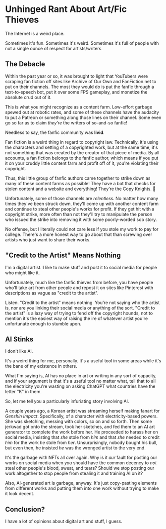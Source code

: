 # Unhinged Rant About Art/Fic Thieves

The Internet is a weird place.

Sometimes it's fun. Sometimes it's weird. Sometimes it's full of people with not a single ounce of respect for artists/writers.

## The Debacle

Within the past year or so, it was brought to light that YouTubers were scraping fan fiction off sites like Archive of Our Own and FanFiction.net to put on their channels. The most they would do is put the fanfic through a text-to-speech bot, put it over some FPS gameplay, and monetize the absolute crud out of it.

This is what you might recognize as a content farm. Low-effort garbage spewed out at robotic rates, and some of these channels have the audacity to put a Patreon or something along those lines on their channel. Some even go so far as to claim _they're_ the writers of so-and-so fanfic!

Needless to say, the fanfic community was __livid__.

Fan fiction is a weird thing in regard to copyright law. Technically, it's using the characters and setting of a copyrighted work, but at the same time, it's not something that was created by the creator of that piece of media. By all accounts, a fan fiction belongs to the fanfic author, which means if you put it on your cruddy little content farm and profit off of it, you're violating their copyright.

Thus, this little group of fanfic authors came together to strike down as many of these content farms as possible! They have a bot that checks for stolen content and a website and everything! They're the Copy Knights. 🙂

Unfortunately, some of those channels are _relentless_. No matter how many times they've been struck down, they'll come up with another content farm and continue to steal other people's works for profit. If they get hit with a copyright strike, more often than not they'll try to manipulate the person who issued the strike into removing it with some poorly-worded sob story.

No offense, but I literally could not care less if you stole my work to pay for college. There's a more honest way to go about that than screwing over artists who just want to share their works.

## "Credit to the Artist" Means Nothing

I'm a digital artist. I like to make stuff and post it to social media for people who might like it.

Unfortunately, much like the fanfic thieves from before, you have people who'll take art from other people and repost it on sites like Pinterest with descriptions as vague as "credit to the artist".

Listen. "Credit to the artist" means nothing. You're not saying who the artist is, nor are you linking their social media or anything of the sort. "Credit to the artist" is a lazy way of trying to fend off the copyright hounds, not to mention it's the easiest way of raising the ire of whatever artist you're unfortunate enough to stumble upon.

## AI Stinks

I don't like AI.

It's a weird thing for me, personally. It's a useful tool in some areas while it's the bane of my existence in others.

What I'm saying is, AI has no place in art or writing in any sort of capacity, and if your argument is that it's a useful tool no matter what, tell that to all the electricity you're wasting on asking ChatGPT what countries have the letter "K" in them.

So, let me tell you a particularly infuriating story involving AI.

A couple years ago, a Korean artist was streaming herself making fanart for _Genshin Impact_. Specifically, of a character with electricity-based powers. She was sketching, messing with colors, so on and so forth. Then some jerkwad got onto the stream, took her sketches, and fed them to an AI art generator to complete the work before her. He proceeded to harass her on social media, insisting that _she_ stole from _him_ and that _she_ needed to credit _him_ for the work _he_ stole from _her_. Unsurprisingly, nobody bought his bull, but even then, he insisted _he_ was the wronged artist to the very end.

It's the garbage with NFTs all over again. Why is it _our_ fault for posting our works on social media when _you_ should have the common decency to _not_ steal other people's blood, sweat, and tears? Should we stop posting our work altogether to stop people from stealing it and training AI on it?

Also, AI-generated art is garbage, anyway. It's just copy-pasting elements from different works and putting them into one work without trying to make it look decent.

## Conclusion?

I have a lot of opinions about digital art and stuff, I guess.
